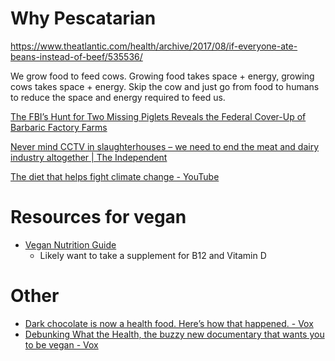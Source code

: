 # Why Pescatarian
https://www.theatlantic.com/health/archive/2017/08/if-everyone-ate-beans-instead-of-beef/535536/

We grow food to feed cows. Growing food takes space + energy, growing cows takes space + energy. Skip the cow and just go from food to humans to reduce the space and energy required to feed us.

[The FBI’s Hunt for Two Missing Piglets Reveals the Federal Cover\-Up of Barbaric Factory Farms](https://theintercept.com/2017/10/05/factory-farms-fbi-missing-piglets-animal-rights-glenn-greenwald/?utm_source=pocket&utm_medium=email&utm_campaign=pockethits)

[Never mind CCTV in slaughterhouses – we need to end the meat and dairy industry altogether \| The Independent](http://www.independent.co.uk/voices/meat-dairy-vegan-slaughterhouses-vegetarian-a7891046.html)

[The diet that helps fight climate change \- YouTube](https://www.youtube.com/watch?v=nUnJQWO4YJY)

# Resources for vegan
- [Vegan Nutrition Guide](https://www.vegan.com/nutrition/)
  - Likely want to take a supplement for B12 and Vitamin D

# Other
- [Dark chocolate is now a health food\. Here’s how that happened\. \- Vox](https://www.vox.com/science-and-health/2017/10/18/15995478/chocolate-health-benefits-heart-disease)
- [Debunking What the Health, the buzzy new documentary that wants you to be vegan \- Vox](https://www.vox.com/science-and-health/2017/7/25/16018658/what-the-health-documentary-review-vegan-diet)